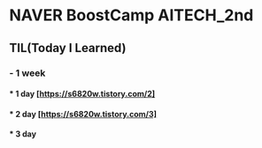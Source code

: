 # NAVER BoostCamp AITECH_2nd

## TIL(Today I Learned)
### - 1 week
####  * 1 day [https://s6820w.tistory.com/2]
####  * 2 day [https://s6820w.tistory.com/3]
####  * 3 day

